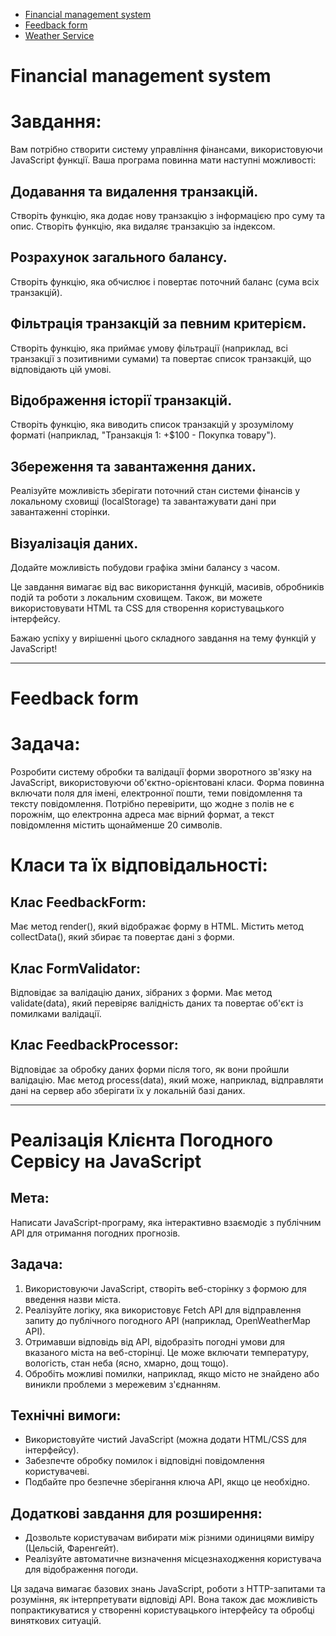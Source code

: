 * [Financial management system](https://nataliapylypenko.github.io/TasksFromGPT/pages/transactionService.html)
* [Feedback form](https://nataliapylypenko.github.io/TasksFromGPT/pages/feedbackForm.html)
* [Weather Service](https://nataliapylypenko.github.io/TasksFromGPT/pages/weatherService.html)


<h1>Financial management system</h1>

# Завдання:
Вам потрібно створити систему управління фінансами, використовуючи JavaScript функції.
Ваша програма повинна мати наступні можливості:

## Додавання та видалення транзакцій.
Створіть функцію, яка додає нову транзакцію з інформацією про суму та опис.
Створіть функцію, яка видаляє транзакцію за індексом.

## Розрахунок загального балансу.
Створіть функцію, яка обчислює і повертає поточний баланс (сума всіх транзакцій).

## Фільтрація транзакцій за певним критерієм.
Створіть функцію, яка приймає умову фільтрації (наприклад, всі транзакції з позитивними сумами) та повертає список транзакцій, що відповідають цій умові.

## Відображення історії транзакцій.
Створіть функцію, яка виводить список транзакцій у зрозумілому форматі (наприклад, "Транзакція 1: +$100 - Покупка товару").

## Збереження та завантаження даних.
Реалізуйте можливість зберігати поточний стан системи фінансів у локальному сховищі (localStorage)
та завантажувати дані при завантаженні сторінки.

## Візуалізація даних.
Додайте можливість побудови графіка зміни балансу з часом.

Це завдання вимагає від вас використання функцій, масивів, обробників подій та роботи з локальним сховищем.
Також, ви можете використовувати HTML та CSS для створення користувацького інтерфейсу.

Бажаю успіху у вирішенні цього складного завдання на тему функцій у JavaScript!

***

<h1>Feedback form</h1>

# Задача:
Розробити систему обробки та валідації форми зворотного зв'язку на JavaScript, використовуючи
об'єктно-орієнтовані класи. Форма повинна включати поля для імені, електронної пошти, теми повідомлення
та тексту повідомлення. Потрібно перевірити, що жодне з полів не є порожнім, що електронна адреса має
вірний формат, а текст повідомлення містить щонайменше 20 символів.

# Класи та їх відповідальності:

## Клас FeedbackForm:
Має метод render(), який відображає форму в HTML.
Містить метод collectData(), який збирає та повертає дані з форми.

## Клас FormValidator:
Відповідає за валідацію даних, зібраних з форми.
Має метод validate(data), який перевіряє валідність даних та повертає об'єкт із помилками валідації.

## Клас FeedbackProcessor:
Відповідає за обробку даних форми після того, як вони пройшли валідацію.
Має метод process(data), який може, наприклад, відправляти дані на сервер або зберігати їх у локальній базі даних.

***

<h1>Реалізація Клієнта Погодного Сервісу на JavaScript</h1>

## Мета:
Написати JavaScript-програму, яка інтерактивно взаємодіє з публічним API для отримання погодних прогнозів.

## Задача:
1. Використовуючи JavaScript, створіть веб-сторінку з формою для введення назви міста.
2. Реалізуйте логіку, яка використовує Fetch API для відправлення запиту до публічного погодного API
 (наприклад, OpenWeatherMap API).
3. Отримавши відповідь від API, відобразіть погодні умови для вказаного міста на веб-сторінці.
 Це може включати температуру, вологість, стан неба (ясно, хмарно, дощ тощо).
4. Обробіть можливі помилки, наприклад, якщо місто не знайдено або виникли проблеми з мережевим з'єднанням.

## Технічні вимоги:
- Використовуйте чистий JavaScript (можна додати HTML/CSS для інтерфейсу).
- Забезпечте обробку помилок і відповідні повідомлення користувачеві.
- Подбайте про безпечне зберігання ключа API, якщо це необхідно.

## Додаткові завдання для розширення:
- Дозвольте користувачам вибирати між різними одиницями виміру (Цельсій, Фаренгейт).
- Реалізуйте автоматичне визначення місцезнаходження користувача для відображення погоди.

Ця задача вимагає базових знань JavaScript, роботи з HTTP-запитами та розуміння, як інтерпретувати відповіді API.
Вона також дає можливість попрактикуватися у створенні користувацького інтерфейсу та обробці виняткових ситуацій.
